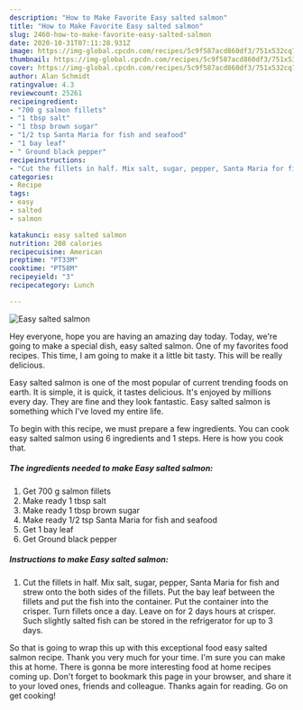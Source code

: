 ```yaml
---
description: "How to Make Favorite Easy salted salmon"
title: "How to Make Favorite Easy salted salmon"
slug: 2460-how-to-make-favorite-easy-salted-salmon
date: 2020-10-31T07:11:28.931Z
image: https://img-global.cpcdn.com/recipes/5c9f587acd860df3/751x532cq70/easy-salted-salmon-recipe-main-photo.jpg
thumbnail: https://img-global.cpcdn.com/recipes/5c9f587acd860df3/751x532cq70/easy-salted-salmon-recipe-main-photo.jpg
cover: https://img-global.cpcdn.com/recipes/5c9f587acd860df3/751x532cq70/easy-salted-salmon-recipe-main-photo.jpg
author: Alan Schmidt
ratingvalue: 4.3
reviewcount: 25261
recipeingredient:
- "700 g salmon fillets"
- "1 tbsp salt"
- "1 tbsp brown sugar"
- "1/2 tsp Santa Maria for fish and seafood"
- "1 bay leaf"
- " Ground black pepper"
recipeinstructions:
- "Cut the fillets in half. Mix salt, sugar, pepper, Santa Maria for fish and strew onto the both sides of the fillets. Put the bay leaf between the fillets and put the fish into the container. Put the container into the crisper. Turn fillets once a day. Leave on for 2 days hours at crisper. Such slightly salted fish can be stored in the refrigerator for up to 3 days."
categories:
- Recipe
tags:
- easy
- salted
- salmon

katakunci: easy salted salmon 
nutrition: 208 calories
recipecuisine: American
preptime: "PT33M"
cooktime: "PT58M"
recipeyield: "3"
recipecategory: Lunch

---
```



![Easy salted salmon](https://img-global.cpcdn.com/recipes/5c9f587acd860df3/751x532cq70/easy-salted-salmon-recipe-main-photo.jpg)

Hey everyone, hope you are having an amazing day today. Today, we're going to make a special dish, easy salted salmon. One of my favorites food recipes. This time, I am going to make it a little bit tasty. This will be really delicious.

Easy salted salmon is one of the most popular of current trending foods on earth. It is simple, it is quick, it tastes delicious. It's enjoyed by millions every day. They are fine and they look fantastic. Easy salted salmon is something which I've loved my entire life.




To begin with this recipe, we must prepare a few ingredients. You can cook easy salted salmon using 6 ingredients and 1 steps. Here is how you cook that.

<!--inarticleads1-->

##### The ingredients needed to make Easy salted salmon:

1. Get 700 g salmon fillets
1. Make ready 1 tbsp salt
1. Make ready 1 tbsp brown sugar
1. Make ready 1/2 tsp Santa Maria for fish and seafood
1. Get 1 bay leaf
1. Get  Ground black pepper




<!--inarticleads2-->

##### Instructions to make Easy salted salmon:

1. Cut the fillets in half. Mix salt, sugar, pepper, Santa Maria for fish and strew onto the both sides of the fillets. Put the bay leaf between the fillets and put the fish into the container. Put the container into the crisper. Turn fillets once a day. Leave on for 2 days hours at crisper. Such slightly salted fish can be stored in the refrigerator for up to 3 days.




So that is going to wrap this up with this exceptional food easy salted salmon recipe. Thank you very much for your time. I'm sure you can make this at home. There is gonna be more interesting food at home recipes coming up. Don't forget to bookmark this page in your browser, and share it to your loved ones, friends and colleague. Thanks again for reading. Go on get cooking!

